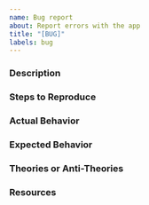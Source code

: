 ```yaml
---
name: Bug report
about: Report errors with the app
title: "[BUG]"
labels: bug
---
```


<!--
  CHECKLIST:

  1. Is this the right issue type? See https://github.com/kristiewirth/datto/issues/new/choose
  2. Is this a new issue? See https://github.com/kristiewirth/datto/issues and http://bit.ly/related-issues
      (If there is an existing issue, react with a thumbs up emoji on the initial post to upvote it! https://zappy.zapier.com/64F6E9A2-AB3D-41CF-8DFF-21836EB5A7FC.png)
  3. Is this about a single topic? If not, create multiple issues and cross-reference.
-->

### Description

### Steps to Reproduce

<!--
    1. Go to '...'
    2. Click on '....'
    3. Scroll down to '....'
    4. See error
-->

### Actual Behavior

### Expected Behavior

### Theories or Anti-Theories

<!--
  If we've already done some research - please summarize it here so we can save ourselves
  a bit of time. Any working cases contrasted against this failing case is a good example!
-->

### Resources

<!--
     Screenshots,
     Slack conversations,
     Jira cards,
     any additional context,
-->

